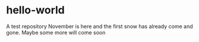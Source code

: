 # hello-world
A test repository
November is here and the first snow has already come and gone.
Maybe some more will come soon
